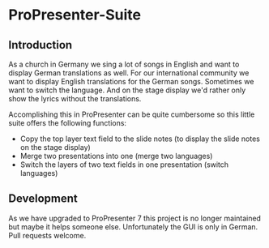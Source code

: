 # ProPresenter-Suite

## Introduction

As a church in Germany we sing a lot of songs in English and want to display German translations as well. For our international community we want to display English translations for the German songs. Sometimes we want to switch the language. And on the stage display we'd rather only show the lyrics without the translations.

Accomplishing this in ProPresenter can be quite cumbersome so this little suite offers the following functions:
-  Copy the top layer text field to the slide notes (to display the slide notes on the stage display)
-  Merge two presentations into one (merge two languages)
-  Switch the layers of two text fields in one presentation (switch languages)

## Development

As we have upgraded to ProPresenter 7 this project is no longer maintained but maybe it helps someone else. Unfortunately the GUI is only in German. Pull requests welcome.
